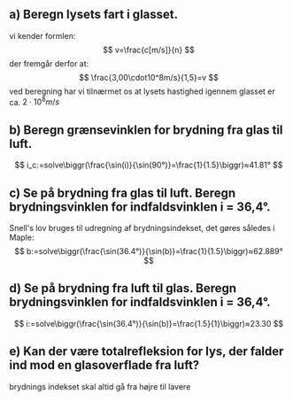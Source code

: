 ## a) Beregn lysets fart i glasset. 
vi kender formlen:
$$
v=\frac{c[m/s]}{n}
$$
der fremgår derfor at:
$$
\frac{3,00\cdot10^8m/s}{1,5}=v
$$
ved beregning har vi tilnærmet os at lysets hastighed igennem glasset er ca. $2\cdot10^8 m/s$


## b) Beregn grænsevinklen for brydning fra glas til luft. 

$$
i_c:=solve\biggr(\frac{\sin(i)}{\sin(90°)}=\frac{1}{1.5}\biggr)≈41.81°
$$

## c) Se på brydning fra glas til luft. Beregn brydningsvinklen for indfaldsvinklen i = 36,4°. 
Snell's lov bruges til udregning af brydningsindekset, det gøres således i Maple:
$$
b:=solve\biggr(\frac{\sin(36.4°)}{\sin(b)}=\frac{1}{1.5}\biggr)≈62.889°
$$

## d) Se på brydning fra luft til glas. Beregn brydningsvinklen for indfaldsvinklen i = 36,4°. 
$$
i:=solve\biggr(\frac{\sin(36.4°)}{\sin(b)}=\frac{1.5}{1}\biggr)≈23.30
$$

## e) Kan der være totalrefleksion for lys, der falder ind mod en glasoverflade fra luft?
brydnings indekset skal altid gå fra højre til lavere